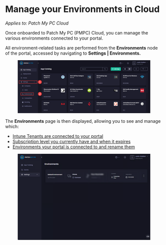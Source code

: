 # Manage your Environments in Cloud

_Applies to: Patch My PC Cloud_

Once onboarded to Patch My PC (PMPC) Cloud, you can manage the various environments  connected to your portal.

All environment-related tasks are performed from the **Environments** node of the portal, accessed by navigating to **Settings | Environments.**

<figure><img src="../../../_images/gitbook/image (1592).png" alt="Navigating to “Settings | Environments”" width="563"><figcaption></figcaption></figure>

The **Environments** page is then displayed, allowing you to see and manage which:

* [Intune Tenants are connected to your portal](manage-cloud-intune-tenants.md)
* [Subscription level you currently have and when it expires](manage-your-cloud-license.md)
* [Environments your portal is connected to and rename them](rename-your-cloud-environment.md)

<figure><img src="../../../_images/gitbook/image (2567).png" alt="" width="563"><figcaption></figcaption></figure>
